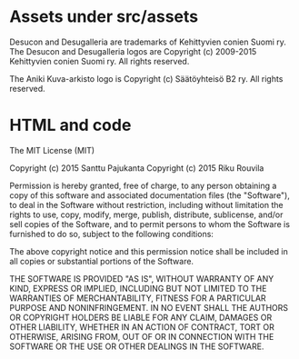 Assets under src/assets
=======================

Desucon and Desugalleria are trademarks of Kehittyvien conien Suomi ry.
The Desucon and Desugalleria logos are Copyright (c) 2009-2015 Kehittyvien
conien Suomi ry. All rights reserved.

The Aniki Kuva-arkisto logo is Copyright (c) Säätöyhteisö B2 ry. All rights
reserved.

HTML and code
=============

The MIT License (MIT)

Copyright (c) 2015 Santtu Pajukanta
Copyright (c) 2015 Riku Rouvila

Permission is hereby granted, free of charge, to any person obtaining a copy
of this software and associated documentation files (the "Software"), to deal
in the Software without restriction, including without limitation the rights
to use, copy, modify, merge, publish, distribute, sublicense, and/or sell
copies of the Software, and to permit persons to whom the Software is
furnished to do so, subject to the following conditions:

The above copyright notice and this permission notice shall be included in
all copies or substantial portions of the Software.

THE SOFTWARE IS PROVIDED "AS IS", WITHOUT WARRANTY OF ANY KIND, EXPRESS OR
IMPLIED, INCLUDING BUT NOT LIMITED TO THE WARRANTIES OF MERCHANTABILITY,
FITNESS FOR A PARTICULAR PURPOSE AND NONINFRINGEMENT. IN NO EVENT SHALL THE
AUTHORS OR COPYRIGHT HOLDERS BE LIABLE FOR ANY CLAIM, DAMAGES OR OTHER
LIABILITY, WHETHER IN AN ACTION OF CONTRACT, TORT OR OTHERWISE, ARISING FROM,
OUT OF OR IN CONNECTION WITH THE SOFTWARE OR THE USE OR OTHER DEALINGS IN
THE SOFTWARE.
